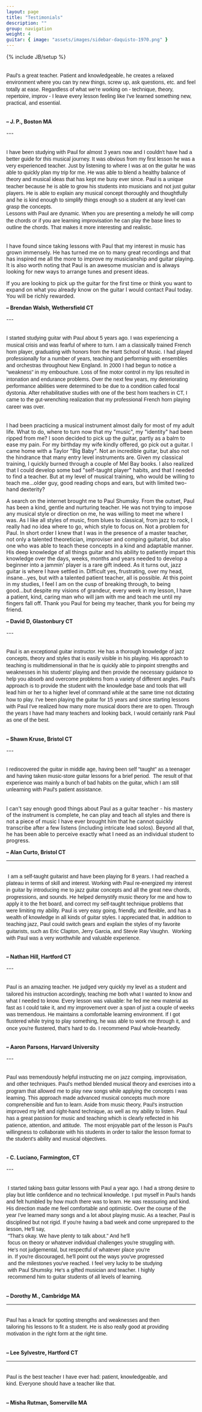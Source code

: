 ```yaml
---
layout: page
title: "Testimonials"
description: ""
group: navigation
weight: 4
guitar: { image: "assets/images/sidebar-daquisto-1970.png" }
---
```

{% include JB/setup %}

<style type="text/css">
.quote-testimonials {
	font-family: PT Sans, sans-serif;
	line-height: 1.3em;
	white-space: pre-wrap;
}


</style>

<p class="quote-testimonials">
Paul's a great teacher. Patient and knowledgeable, he creates a relaxed environment where you can try new things, screw up, ask questions, etc. and feel totally at ease. Regardless of what we're working on - technique, theory, repertoire, improv - I leave every lesson feeling like I've learned something new, practical, and essential.

<strong>– J. P., Boston MA</strong>
</p>
---
<p class="quote-testimonials" >
I have been studying with Paul for almost 3 years now and I couldn't have had a better guide for this musical journey. It was obvious from my first lesson he was a very experienced teacher. Just by listening to where I was at on the guitar he was able to quickly plan my trip for me. He was able to blend a healthy balance of theory and musical ideas that has kept me busy ever since. Paul is a unique teacher because he is able to grow his students into musicians and not just guitar players. He is able to explain any musical concept thoroughly and thoughtfully and he is kind enough to simplify things enough so a student at any level can grasp the concepts. 
Lessons with Paul are dynamic. When you are presenting a melody he will comp the chords or if you are learning improvisation he can play the base lines to outline the chords. That makes it more interesting and realistic.

I have found since taking lessons with Paul that my interest in music has grown immensely. He has turned me on to many great recordings and that has inspired me all the more to improve my musicianship and guitar playing. It is also worth noting that Paul is an awesome musician and is always looking for new ways to arrange tunes and present ideas. 

If you are looking to pick up the guitar for the first time or think you want to expand on what you already know on the guitar I would contact Paul today. You will be richly rewarded.        

<strong>– Brendan Walsh, Wethersfield CT </strong>
</p>
---

<p class="quote-testimonials">
I started studying guitar with Paul about 5 years ago. I was experiencing a musical crisis and was fearful of where to turn. I am a classically trained French horn player, graduating with honors from the Hartt School of Music. I had played professionally for a number of years, teaching and performing with ensembles and orchestras throughout New England. In 2000 I had begun to notice a "weakness" in my embouchure. Loss of fine motor control in my lips resulted in intonation and endurance problems. Over the next few years, my deteriorating performance abilities were determined to be due to a condition called focal dystonia. After rehabilitative studies with one of the best horn teachers in CT, I came to the gut-wrenching realization that my professional French horn playing career was over.

I had been practicing a musical instrument almost daily for most of my adult life. What to do, where to turn now that my "music", my "identity" had been ripped from me? I soon decided to pick up the guitar, partly as a balm to ease my pain. For my birthday my wife kindly offered, go pick out a guitar. I came home with a Taylor "Big Baby". Not an incredible guitar, but also not the hindrance that many entry level instruments are. Given my classical training, I quickly burned through a couple of Mel Bay books. I also realized that I could develop some bad "self-taught player" habits, and that I needed to find a teacher. But at my level of musical training, who would be willing to teach me...older guy, good reading chops and ears, but with limited two-hand dexterity?

A search on the internet brought me to Paul Shumsky. From the outset, Paul has been a kind, gentle and nurturing teacher. He was not trying to impose any musical style or direction on me, he was willing to meet me where I was. As I like all styles of music, from blues to classical, from jazz to rock, I really had no idea where to go, which style to focus on. Not a problem for Paul. In short order I knew that I was in the presence of a master teacher, not only a talented theoretician, improviser and comping guitarist, but also one who was able to teach these concepts in a kind and adaptable manner. His deep knowledge of all things guitar and his ability to patiently impart this knowledge over the days, weeks, months and years needed to develop a beginner into a jammin' player is a rare gift indeed. As it turns out, jazz guitar is where I have settled in. Difficult yes, frustrating, over my head, insane...yes, but with a talented patient teacher, all is possible. At this point in my studies, I feel I am on the cusp of breaking through, to being good...but despite my visions of grandeur, every week in my lesson, I have a patient, kind, caring man who will jam with me and teach me until my fingers fall off. Thank you Paul for being my teacher, thank you for being my friend.

<strong>– David D, Glastonbury CT </strong>
</p>
---

<p class="quote-testimonials">
Paul is an exceptional guitar instructor. He has a thorough knowledge of jazz concepts, theory and styles that is easily visible in his playing. His approach to teaching is multidimensional in that he is quickly able to pinpoint strengths and weaknesses in his students' playing and then provide the necessary guidance to help you absorb and overcome problems from a variety of different angles. Paul's approach is to provide the student with the knowledge base and tools that will lead him or her to a higher level of command while at the same time not dictating how to play. I've been playing the guitar for 15 years and since starting lessons with Paul I've realized how many more musical doors there are to open. Through the years I have had many teachers and looking back, I would certainly rank Paul as one of the best.

<strong>– Shawn Kruse, Bristol CT </strong>
</p>
---

<p class="quote-testimonials">
I rediscovered the guitar in middle age, having been self "taught" as a teenager and having taken music-store guitar lessons for a brief period.  The result of that experience was mainly a bunch of bad habits on the guitar, which I am still unlearning with Paul's patient assistance.

I can't say enough good things about Paul as a guitar teacher - his mastery of the instrument is complete, he can play and teach all styles and there is not a piece of music I have ever brought him that he cannot quickly transcribe after a few listens (including intricate lead solos).  Beyond all that, he has been able to perceive exactly what I need as an individual student to progress.  

<strong>– Alan Curto, Bristol CT </strong>
</p>

---
<p class="quote-testimonials">
 I am a self-taught guitarist and have been playing for 8 years. I had reached a plateau in terms of skill and interest. Working with Paul re-energized my interest in guitar by introducing me to jazz guitar concepts and all the great new chords, progressions, and sounds. He helped demystify music theory for me and how to apply it to the fret board, and correct my self-taught technique problems that were limiting my ability. Paul is very easy going, friendly, and flexible, and has a wealth of knowledge in all kinds of guitar styles. I appreciated that, in addition to teaching jazz, Paul could switch gears and explain the styles of my favorite guitarists, such as Eric Clapton, Jerry Garcia, and Stevie Ray Vaughn.  Working with Paul was a very worthwhile and valuable experience.

<strong>– Nathan Hill, Hartford CT</strong>
</p>
---
<p class="quote-testimonials">
Paul is an amazing teacher. He judged very quickly my level as a student and tailored his instruction accordingly, teaching me both what I wanted to know and what I needed to know. Every lesson was valuable: he fed me new material as fast as I could take it, and my improvement over a span of just a couple of weeks was tremendous. He maintains a comfortable learning environment. If I got flustered while trying to play something, he was able to work me through it, and once you're flustered, that's hard to do. I recommend Paul whole-heartedly.

<strong>– Aaron Parsons, Harvard University</strong>
</p>
---
<p class="quote-testimonials">
Paul was tremendously helpful instructing me on jazz comping, improvisation, and other techniques. Paul's method blended musical theory and exercises into a program that allowed me to play new songs while applying the concepts I was learning. This approach made advanced musical concepts much more comprehensible and fun to learn. Aside from music theory, Paul's instruction improved my left and right-hand technique, as well as my ability to listen. Paul has a great passion for music and teaching which is clearly reflected in his patience, attention, and attitude.  The most enjoyable part of the lesson is Paul's willingness to collaborate with his students in order to tailor the lesson format to the student's ability and musical objectives.

<strong>- C. Luciano, Farmington, CT</strong>
</p>
--- 
<p class="quote-testimonials">
 I started taking bass guitar lessons with Paul a year ago. I had a strong desire to play but little confidence and no technical knowledge. I put myself in Paul's hands and felt humbled by how much there was to learn. He was reassuring and kind. His direction made me feel comfortable and optimistic. Over the course of the year I've learned many songs and a lot about playing music. As a teacher, Paul is disciplined but not rigid. If you're having a bad week and come unprepared to the lesson, He'll say,
 "That's okay. We have plenty to talk about." And he'll
 focus on theory or whatever individual challenges you're struggling with.
 He's not judgemental, but respectful of whatever place you're
 in. If you're discouraged, he'll point out the ways you've progressed
 and the milestones you've reached. I feel very lucky to be studying
 with Paul Shumsky. He's a gifted musician and teacher. I highly
 recommend him to guitar students of all levels of learning.

<strong>– Dorothy M., Cambridge MA</strong>
</p>

---

<p class="quote-testimonials">
Paul has a knack for spotting strengths and weaknesses and then
tailoring his lessons to fit a student. He is also really good at providing 
motivation in the right form at the right time.

<strong>– Lee Sylvestre, Hartford CT</strong>
</p>

---

<p class="quote-testimonials">
Paul is the best teacher I have ever had: patient, knowledgeable, and
kind. Everyone should have a teacher like that.

<strong>– Misha Rutman, Somerville MA</strong>
</p>
